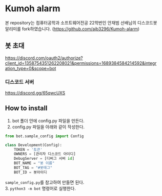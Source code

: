 # Kumoh alarm

본 repository는 컴퓨터공학과 소프트웨어전공 22학번인 안재범 선배님의 디스코드봇 알리미를 fork하였습니다. (https://github.com/ajb3296/Kumoh-alarm)

## 봇 초대

https://discord.com/oauth2/authorize?client_id=1358754351262208021&permissions=1689384584214592&integration_type=0&scope=bot

### 디스코드 서버

https://discord.gg/65qwcUXS

## How to install
1. bot 폴더 안에 config.py 파일을 만든다.
2. config.py 파일을 아래와 같이 작성한다.
```python
from bot.sample_config import Config

class Development(Config):
    TOKEN = '토큰'
    OWNERS = [관리자 디스코드 아이디]
    DebugServer = [디버그 서버 id]
    BOT_NAME = "봇 이름"
    BOT_TAG = "#봇태그"
    BOT_ID = 봇아이디
```
`sample_config.py`를 참고하여 만들면 된다.<br>
3. `python3 -m bot` 명령어로 실행한다.

